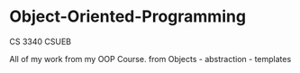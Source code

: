 # Object-Oriented-Programming
CS 3340 CSUEB

All of my work from my OOP Course.  from Objects - abstraction - templates
